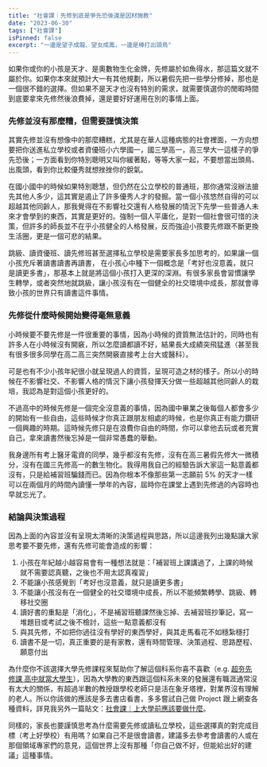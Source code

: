 ```yaml
---
title: "社會課｜先修到底是爭先恐後還是因材施教"
date: "2023-06-30"
tags: ["社會課"]
isPinned: false
excerpt: "一邊是望子成龍、望女成鳳，一邊是棒打出頭鳥"
---
```

如果你或你的小孩是天才、是奧數物生化金牌，先修屬於如魚得水，那這篇文就不屬於你。如果你本來就預計大一有其他規劃，所以暑假先把一些學分修掉，那也是一個很不錯的選擇。但如果不是天才也沒有特別的需求，就需要慎選你的閒暇時間到底要拿來先修然後浪費掉，還是要好好運用在別的事情上面。

### 先修並沒有那麼糟，但需要謹慎決策
其實先修並沒有想像中的那麼糟糕，尤其是在華人這種病態的社會裡面，一方向想要把你送進私立學校或者資優班小六學國一，國三學高一，高三學大一這樣子的爭先恐後；一方面看到你特別聰明又叫你緩著點，等等大家一起，不要想當出頭鳥、出風頭，看到你比較優秀就想挫挫你的銳氣。

在國小國中的時候如果特別聰慧，但仍然在公立學校的普通班，那你通常沒辦法搶先其他人多少，這其實是遏止了許多優秀人才的發掘。當一個小孩悠然自得的可以超越其他同齡人，那我覺得在不影響社交還有人格發展的情況下先學一些普通人未來才會學到的東西，其實是更好的。強制一個人平庸化，是對一個社會很可惜的決策，但許多的師長並不在乎小孩健全的人格發展，反而強迫小孩要先修跟不斷更換生活圈，更是一個可悲的結果。

跳級、讀資優班、讀先修班甚至選擇私立學校是需要家長多加思考的，如果讓一個小孩充斥著讀書讀書再讀書， 在小孩心中種下一個概念是「考好也沒意義，就只是讀更多書」，那基本上就是將這個小孩打入更深的深淵。有很多家長會習慣讓學生轉學，或者突然地就跳級，讓小孩沒有在一個健全的社交環境中成長，那就會導致小孩的世界只有讀書這件事情。

### 先修從什麼時候開始變得毫無意義

小時候要不要先修是一件很重要的事情，因為小時候的資質無法估計的，同時也有許多人在小時候沒有開竅，所以怎麼讀都讀不好，結果長大成績突飛猛進（甚至我有很多很多同學在高二高三突然開竅直接考上台大或醫科）。

可是也有不少小孩年紀很小就呈現過人的資質，呈現可造之材的樣子。所以小的時候在不影響社交、不影響人格的情況下讓小孩發揮天分做一些超越其他同齡人的栽培，我認為是對這個小孩更好的。

不過高中的時候先修是一個完全沒意義的事情，因為國中畢業之後每個人都會多少的開始有一些自由，這些時候才你真正跟朋友相處的時候，也是你真正有能力鑽研一個興趣的時期。這時候先修只是在浪費你自由的時間，你可以拿他去玩或者充實自己，拿來讀書然後忘掉是一個非常愚蠢的舉動。

我身邊所有考上醫牙電資的同學，幾乎都沒有先修，沒有在高三暑假先修大一微積分，沒有在國三先修高一的數生物化。我得用我自己的經驗告訴大家這一點意義都沒有，只是給補習班騙錢而已。因為你根本不像那些第一志願前 5% 的天才一樣可以在兩個月的時間內讀懂一學年的內容，屆時你在課堂上遇到先修過的內容時也早就忘光了。

### 結論與決策過程
因為上面的內容並沒有呈現太清晰的決策過程與思路，所以這邊我列出幾點讓大家思考要不要先修，還有先修可能會造成的影響：

1. 小孩在年紀越小越容易會有一種想法就是：「補習班上課講過了，上課的時候就不需要認真聽，之後也不用太認真複習」
1. 不能讓小孩感覺到「考好也沒意義，就只是讀更多書」
1. 不能讓小孩沒有在一個健全的社交環境中成長，所以不能頻繁轉學、跳級、轉移社交圈
1. 讀好書的重點是「消化」，不是補習班聽課然後忘掉、去補習班抄筆記，寫一堆題目或考試之後不檢討，這些一點意義都沒有
1. 與其先修，不如把你過往沒有學好的東西學好，與其走馬看花不如穩紮穩打
1. 讀書不是一切，真正重要的是有家教，還有時間管理、決策過程、思路歷程、願意付出

為什麼你不該選擇大學先修課程來幫助你了解這個科系你喜不喜歡（e.g. [超夯先修課 高中就當大學生](https://www.englishok.com.tw/depth-coverage/cover-story/university-prerequisite)），因為大學教的東西跟這個科系未來的發展還有職涯通常沒有太大的關係，有超過半數的教授跟學校老師只是活在象牙塔裡，對業界沒有理解的老人。所以你該做的應該是多去書店看書，多多嘗試自己做 Project 跟上網查各種資料，詳見我另外一篇貼文：[社會課｜上大學前應該要做什麼](https://chihaolu.github.io/publication/article/prepare-for-university)。

同樣的，家長也要謹慎思考為什麼需要先修或讀私立學校，這些選擇真的對完成目標（考上好學校）有用嗎？如果自己不是很會讀書，建議多去參考會讀書的人或在那個領域專家們的意見，這個世界上沒有那種「你自己做不好，但能給出好的建議」這種事情。

